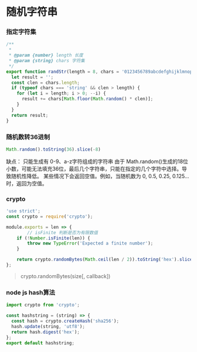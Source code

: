# 随机字符串

### 指定字符集

``` js
/**
 *
 * @param {number} length 长度
 * @param {string} chars 字符集
 */
export function randStr(length = 8, chars = '0123456789abcdefghijklmnopqrstuvwxyzABCDEFGHIJKLMNOPQRSTUVWXYZ') {
  let result = '';
  const clen = chars.length;
  if (typeof chars === 'string' && clen > length) {
    for (let i = length; i > 0; --i) {
      result += chars[Math.floor(Math.random() * clen)];
    }
  }
  return result;
}
```

### 随机数转36进制

``` js
Math.random().toString(36).slice(-8)
```

缺点：
只能生成有 0-9、a-z字符组成的字符串
由于 Math.random()生成的18位小数，可能无法填充36位，最后几个字符串，只能在指定的几个字符中选择。导致随机性降低。
某些情况下会返回空值。例如，当随机数为 0, 0.5, 0.25, 0.125...时，返回为空值。

### crypto

``` js
'use strict';
const crypto = require('crypto');

module.exports = len => {
        // isFinite 判断是否为有限数值
    if (!Number.isFinite(len)) {
        throw new TypeError('Expected a finite number');
    }

    return crypto.randomBytes(Math.ceil(len / 2)).toString('hex').slice(0, len);
};
```

> crypto.randomBytes(size[, callback])

### node js hash算法

``` js
import crypto from 'crypto';

const hashstring = (string) => {
  const hash = crypto.createHash('sha256');
  hash.update(string, 'utf8');
  return hash.digest('hex');
};
export default hashstring;
```
